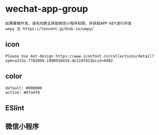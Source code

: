 # wechat-app-group
    如果要做开发，请先向群主获取微信小程序权限，并获取APP-KEY进行开发
    wepy 见 https://tencent.github.io/wepy/
## icon
    Please Use Ant-design https://www.iconfont.cn/collections/detail?spm=a313x.7781069.1998910419.de12df413&cid=9402
    
## color
    default: #000000
    active: #07a4f8

## ESlint

## 微信小程序